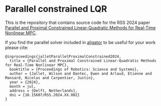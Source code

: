 # Parallel constrained LQR

This is the repository that contains source code for the RSS 2024 paper [Parallel and Proximal Constrained Linear-Quadratic Methods for Real-Time Nonlinear MPC](https://simple-robotics.github.io/publications/parallel-clqr/index.html).

If you find the parallel solver included in [aligator](https://github.com/Simple-Robotics/aligator) to be useful for your work please cite:
```
@inproceedings{jalletParallelProximalConstrained2024,
  title = {Parallel and Proximal Constrained Linear-Quadratic Methods for Real-Time Nonlinear MPC},
  booktitle = {Proceedings of Robotics: Science and Systems},
  author = {Jallet, Wilson and Dantec, Ewen and Arlaud, Etienne and Mansard, Nicolas and Carpentier, Justin},
  year = {2024},
  month = jul,
  address = {Delft, Netherlands},
  doi = {10.15607/RSS.2024.XX.002}  
}
```

